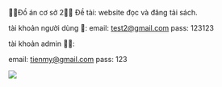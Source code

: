 🦾🦾Đồ án cơ sở 2🦾🦾
Đề tài: website đọc và đăng tải sách.

tài khoản người dùng 🥷:
email: test2@gmail.com
pass: 123123

tài khoản admin 👷‍♂️:

email: tienmy@gmail.com
pass: 123


<picture>
  <img src="https://cdn.britannica.com/19/213119-050-C81C786D/Grumpy-Cat-2015-memes.jpg">
</picture>
